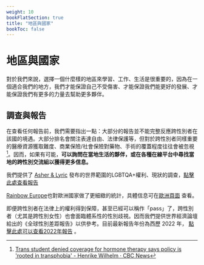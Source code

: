 ```yaml
---
weight: 10
bookFlatSection: true
title: "地區與國家"
bookToc: false
---
```


# 地區與國家

對於我們來說，選擇一個什麼樣的地區來學習、工作、生活是很重要的，因為在一個適合我們的地方，我們才能保證自己不受傷害、才能保證我們能更好的發展、才能保證我們有更多的力量去幫助更多夥伴。

## 調查與報告

在查看任何報告前，我們需要指出一點：大部分的報告並不能完整反應跨性別者在該國的境遇。大部分排名會關注表達自由、法律保護等，但對於跨性別者同樣重要的醫療資源獲取難度、商業保險/社會保險對藥物、手術的覆蓋程度往往會被忽視[^1]。因而，如果有可能，**可以詢問在當地生活的夥伴，或在各種在線平台中尋找當地的跨性別交流組以獲得更多信息。**

我們提供了 [Asher & Lyric](https://www.asherfergusson.com/) 發布的世界範圍的LGBTQA+權利、現狀的調查，[點擊此處查看報告](https://www.asherfergusson.com/lgbtq-travel-safety/)

[Rainbow Europe](https://www.rainbow-europe.org/)也對歐洲國家做了更細緻的統計，具體信息可在[歐洲頁面](../../docs/countries/Europe/) 查看。

即便跨性別者在法律上的權利得到保障，甚至已經可以稱作「pass」了，跨性別者（尤其是跨性別女性）也會面臨體系性的性別歧視。因而我們提供世界經濟論壇給出的《全球性別差距報告》以供參考。目前最新報告年份為西歷 2022 年， [點擊此處可以查看2022年報告](https://www.weforum.org/reports/global-gender-gap-report-2022/) 。


[^1]: [Trans student denied coverage for hormone therapy says policy is 'rooted in transphobia' - Henrike Wilhelm · CBC News](https://www.cbc.ca/news/canada/newfoundland-labrador/trans-student-no-hormone-therapy-1-6269186-1.6269186)